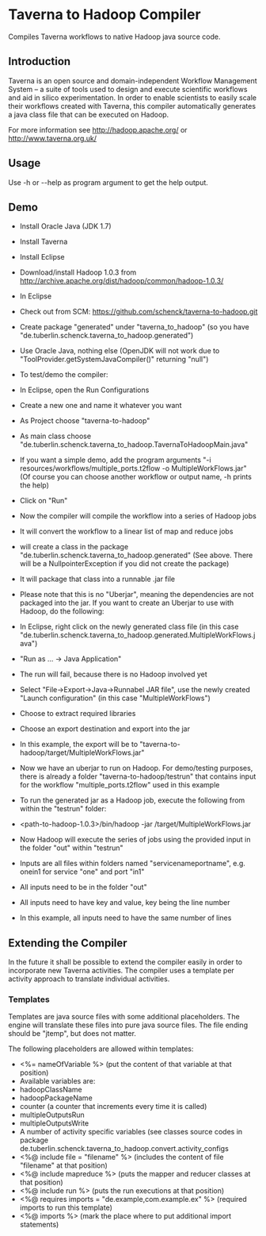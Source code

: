 # Taverna to Hadoop Compiler

Compiles Taverna workflows to native Hadoop java source code.

## Introduction

Taverna is an open source and domain-independent Workflow Management System – a suite of tools used to design and execute scientific workflows and aid in silico experimentation.
In order to enable scientists to easily scale their workflows created with Taverna, this compiler automatically generates a java class file that can be executed on Hadoop.

For more information see http://hadoop.apache.org/ or http://www.taverna.org.uk/

## Usage

Use -h or --help as program argument to get the help output.

## Demo

* Install Oracle Java (JDK 1.7)
* Install Taverna
* Install Eclipse
* Download/install Hadoop 1.0.3 from http://archive.apache.org/dist/hadoop/common/hadoop-1.0.3/

* In Eclipse
 * Check out from SCM: https://github.com/schenck/taverna-to-hadoop.git
 * Create package "generated" under "taverna_to_hadoop" (so you have "de.tuberlin.schenck.taverna_to_hadoop.generated")
 * Use Oracle Java, nothing else (OpenJDK will not work due to "ToolProvider.getSystemJavaCompiler()" returning "null")

* To test/demo the compiler:
 * In Eclipse, open the Run Configurations
 * Create a new one and name it whatever you want
  * As Project choose "taverna-to-hadoop"
  * As main class choose "de.tuberlin.schenck.taverna_to_hadoop.TavernaToHadoopMain.java"
  * If you want a simple demo, add the program arguments "-i resources/workflows/multiple_ports.t2flow -o MultipleWorkFlows.jar" (Of course you can choose another workflow or output name, -h prints the help)
 * Click on "Run"
 * Now the compiler will compile the workflow into a series of Hadoop jobs
  * It will convert the workflow to a linear list of map and reduce jobs
  * will create a class in the package "de.tuberlin.schenck.taverna_to_hadoop.generated" (See above. There will be a NullpointerException if you did not create the package)
  * It will package that class into a runnable .jar file
  * Please note that this is no "Uberjar", meaning the dependencies are not packaged into the jar. If you want to create an Uberjar to use with Hadoop, do the following:
   * In Eclipse, right click on the newly generated class file (in this case "de.tuberlin.schenck.taverna_to_hadoop.generated.MultipleWorkFlows.java")
   * "Run as ... -> Java Application"
   * The run will fail, because there is no Hadoop involved yet
   * Select "File->Export->Java->Runnabel JAR file", use the newly created "Launch configuration" (in this case "MultipleWorkFlows")
   * Choose to extract required libraries
   * Choose an export destination and export into the jar
   * In this example, the export will be to "taverna-to-hadoop/target/MultipleWorkFlows.jar"
 * Now we have an uberjar to run on Hadoop. For demo/testing purposes, there is already a folder "taverna-to-hadoop/testrun" that contains input for the workflow "multiple_ports.t2flow" used in this example
 * To run the generated jar as a Hadoop job, execute the following from within the "testrun" folder:
  * <path-to-hadoop-1.0.3>/bin/hadoop -jar <path-to-taverna-to-hadoop>/target/MultipleWorkFlows.jar
  * Now Hadoop will execute the series of jobs using the provided input in the folder "out" within "testrun"

* Inputs are all files within folders named "servicenameportname", e.g. onein1 for service "one" and port "in1"
* All inputs need to be in the folder "out"
* All inputs need to have key and value, key being the line number
* In this example, all inputs need to have the same number of lines

## Extending the Compiler

In the future it shall be possible to extend the compiler easily in order to incorporate new Taverna activities.
The compiler uses a template per activity approach to translate individual activities.

### Templates

Templates are java source files with some additional placeholders.
The engine will translate these files into pure java source files.
The file ending should be "jtemp", but does not matter.

The following placeholders are allowed within templates:

* <%= nameOfVariable %> (put the content of that variable at that position)
 * Available variables are:
 * hadoopClassName
 * hadoopPackageName
 * counter (a counter that increments every time it is called)
 * multipleOutputsRun
 * multipleOutputsWrite
 * A number of activity specific variables (see classes source codes in package de.tuberlin.schenck.taverna_to_hadoop.convert.activity_configs
* <%@ include file = "filename" %> (includes the content of file "filename" at that position)
* <%@ include mapreduce %> (puts the mapper and reducer classes at that position)
* <%@ include run %> (puts the run executions at that position)
* <%@ requires imports = "de.example,com.example.ex" %> (required imports to run this template)
* <%@ imports %> (mark the place where to put additional import statements)
